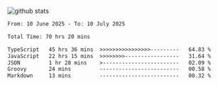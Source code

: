 
![github stats](https://github-readme-stats.vercel.app/api?username=realmahd1&show_icons=true&theme=codeSTACKr&hide_rank=true&count_private=true)

<!--START_SECTION:waka-->

```txt
From: 10 June 2025 - To: 10 July 2025

Total Time: 70 hrs 20 mins

TypeScript   45 hrs 36 mins  >>>>>>>>>>>>>>>>---------   64.83 %
JavaScript   22 hrs 15 mins  >>>>>>>>-----------------   31.64 %
JSON         1 hr 28 mins    >------------------------   02.09 %
Groovy       24 mins         -------------------------   00.58 %
Markdown     13 mins         -------------------------   00.32 %
```

<!--END_SECTION:waka-->
